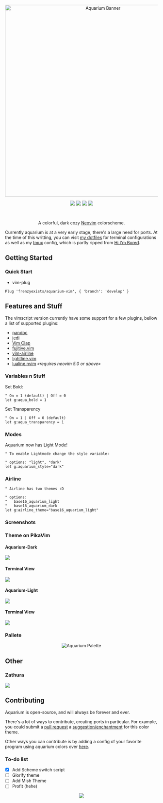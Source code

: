 
<p align="center">
    <a href="https://github.com/FrenzyExists" target="_blank">
        <img src="screenshots/banner.png" alt="Aquarium Banner" width="630"/>
    </a>
</p>
<p align="center">
    <a href="https://github.com/FrenzyExists/aquarium-vim/stargazers"><img src="https://img.shields.io/github/stars/FrenzyExists/aquarium-vim?colorA=20202a&colorB=cddbf9&style=for-the-badge&logo=starship style=flat-square"></a>
    <a href="https://github.com/FrenzyExists/aquarium-vim/releases/latest"><img src="https://img.shields.io/github/release/FrenzyExists/aquarium-vim.svg?&style=for-the-badge&label=Release&logo=github&logoColor=eceff4&colorA=20202a&colorB=f6bbe7"/></a> 
    <a href="https://github.com/FrenzyExists/aquarium-vim/issues"><img src="https://img.shields.io/github/issues/FrenzyExists/aquarium-vim?colorA=20202a&colorB=e6dfb8&style=for-the-badge&logo=bugatti"></a>
    <a href="https://github.com/FrenzyExists/aquarium-vim/network/members"><img src="https://img.shields.io/github/forks/FrenzyExists/aquarium-vim?colorA=20202a&colorB=ebb9b9&style=for-the-badge&logo=github"></a>
</p>

<br/>

<p align="center">A colorful, dark cozy <a href="https://github.com/neovim/neovim">Neovim</a> colorscheme.</p>

Currently aquarium is at a very early stage, there's a large need for ports. At the time of this writting, you can visit [my dotfiles](https://github.com/FrenzyExists/dotfiles) for terminal configurations as well as my [tmux](https://github.com/FrenzyExists/dotfiles/blob/master/config/.tmux.conf) config, which is partly ripped from [Hi I'm Bored](https://github.com/shaunsingh).

## Getting Started

### Quick Start

* vim-plug
```vim
Plug 'frenzyexists/aquarium-vim', { 'branch': 'develop' }

```

## Features and Stuff
The vimscript version currently have some support for a few plugins, bellow a list of supported plugins:
- [pandoc](https://github.com/jgm/pandoc)
- [jedi](https://github.com/davidhalter/jedi)
- [Vim Clap](https://github.com/liuchengxu/vim-clap/tree/master/test)
- [fujitive.vim](https://github.com/tpope/vim-fugitive)
- [vim-airline](https://github.com/vim-airline/vim-airline)
- [lightline.vim](https://github.com/itchyny/lightline.vim)
- [lualine.nvim](https://github.com/nvim-lualine/lualine.nvim) _«requires neovim 5.0 or above»_

### Variables n Stuff

Set Bold:
```vim
" On = 1 (default) | Off = 0
let g:aqua_bold = 1 
```
Set Transparency
```vim
" On = 1 | Off = 0 (default)
let g:aqua_transparency = 1 
```

### Modes
Aquarium now has Light Mode!

```vim
" To enable Lightmode change the style variable:

" options: "light", "dark"
let g:aquarium_style="dark"
```

### Airline
```vim
" Airline has two themes :D

" options:
"   base16_aquarium_light
"   base16_aquarium_dark
let g:airline_theme="base16_aquarium_light"
```

### Screenshots

### Theme on PikaVim

#### Aquarium-Dark
![](screenshots/pika_vim-dark.png)

#### Terminal View
![](screenshots/preview-dark.png)

#### Aquarium-Light
![](screenshots/pika_vim-light.png)

#### Terminal View
![](screenshots/preview-light.png)

### Pallete
<p align="center">
    <img src="screenshots/palette.png" alt="Aquarium Palette"/>
</p>

## Other

### Zathura
![](screenshots/zathura-b.png)

## Contributing
Aquarium is open-source, and will always be forever and ever.

There's a lot of ways to contribute, creating ports in particular. For example, you could submit a [pull request](https://github.com/frenzyexists/aquarium-vim/pulls) a [suggestion/enchantment](https://github.com/frenzyexists/aquarium-vim/issues) for this color theme.

Other ways you can contribute is by adding a config of your favorite program using aquarium colors over [here](https://github.com/FrenzyExists/dotfiles).

### To-do list
- [x] Add Scheme switch script
- [ ] Glorify theme
- [ ] Add Mish Theme
- [ ] Profit (hehe)

<p align="center">
    <a href="https://github.com/frenzyexists/aquarium-vim/blob/main/LICENSE">
        <img src="https://img.shields.io/badge/license-MIT-orange.svg?colorA=20202A&colorB=b8dceb&style=for-the-badge&logo=mitsubishi">
    </a>
</p>

